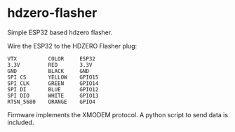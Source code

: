 # hdzero-flasher

Simple ESP32 based hdzero flasher.

Wire the ESP32 to the HDZERO Flasher plug:
```
VTX          COLOR     ESP32
3.3V         RED       3.3V
GND          BLACK     GND
SPI CS       YELLOW    GPIO15
SPI CLK      GREEN     GPIO14
SPI DI       BLUE      GPIO12
SPI DIO      WHITE     GPIO13
RTSN_5680    ORANGE    GPIO4
```

Firmware implements the XMODEM protocol.
A python script to send data is included. 